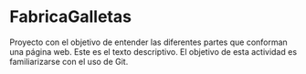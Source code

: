 # FabricaGalletas
Proyecto con el objetivo de entender las diferentes partes que conforman una página web.
Este es el texto descriptivo.
El objetivo de esta actividad es familiarizarse con el uso de Git.
